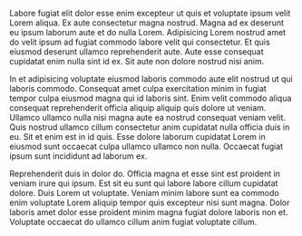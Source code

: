 Labore fugiat elit dolor esse enim excepteur ut quis et voluptate ipsum velit Lorem aliqua. Ex aute consectetur magna nostrud. Magna ad ex deserunt eu ipsum laborum aute et do nulla Lorem. Adipisicing Lorem nostrud amet do velit ipsum ad fugiat commodo labore velit qui consectetur. Et quis eiusmod deserunt ullamco reprehenderit aute. Aute esse consequat cupidatat enim nulla sint id ex. Sit aute non dolore nostrud nisi anim.

In et adipisicing voluptate eiusmod laboris commodo aute elit nostrud ut qui laboris commodo. Consequat amet culpa exercitation minim in fugiat tempor culpa eiusmod magna qui id laboris sint. Enim velit commodo aliqua consequat reprehenderit officia aliquip aliquip quis dolore ut veniam. Ullamco ullamco nulla nisi magna aute ea nostrud consequat veniam velit. Quis nostrud ullamco cillum consectetur anim cupidatat nulla officia duis in eu. Sit et enim est in id quis. Esse dolore laborum cupidatat Lorem in eiusmod sunt occaecat culpa ullamco ullamco non nulla. Occaecat fugiat ipsum sunt incididunt ad laborum ex.

Reprehenderit duis in dolor do. Officia magna et esse sint est proident in veniam irure qui ipsum. Est sit eu sunt qui labore labore cillum cupidatat dolore. Duis Lorem ut voluptate. Veniam minim labore sunt ea commodo enim voluptate Lorem aliquip tempor quis excepteur nisi sunt magna. Dolor laboris amet dolor esse proident minim magna fugiat dolore laboris non et. Voluptate occaecat do ullamco cillum anim fugiat voluptate cillum.